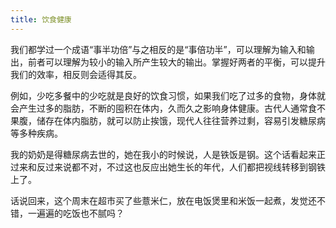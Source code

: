 ```yaml
---
title: 饮食健康
---
```

我们都学过一个成语“事半功倍”与之相反的是“事倍功半”，可以理解为输入和输出，前者可以理解为较小的输入所产生较大的输出。掌握好两者的平衡，可以提升我们的效率，相反则会适得其反。

例如，少吃多餐中的少吃就是良好的饮食习惯，如果我们吃了过多的食物，身体就会产生过多的脂肪，不断的囤积在体内，久而久之影响身体健康。古代人通常食不果腹，储存在体内脂肪，就可以防止挨饿，现代人往往营养过剩，容易引发糖尿病等多种疾病。

我的奶奶是得糖尿病去世的，她在我小的时候说，人是铁饭是钢。这个话看起来正过来和反过来说都不对，不过这也反应出她生长的年代，人们都把视线转移到钢铁上了。

话说回来，这个周末在超市买了些薏米仁，放在电饭煲里和米饭一起煮，发觉还不错，一遍遍的吃饭也不腻吗？
